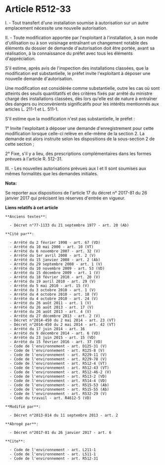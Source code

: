 # Article R512-33

I. - Tout transfert d'une installation soumise à autorisation sur un autre emplacement nécessite une nouvelle autorisation. 

II. - Toute modification apportée par l'exploitant à l'installation, à son mode d'utilisation ou à son voisinage entraînant
un changement notable des éléments du dossier de demande d'autorisation doit être portée, avant sa réalisation, à la
connaissance du préfet avec tous les éléments d'appréciation. 

S'il estime, après avis de l'inspection des installations classées, que la modification est substantielle, le préfet invite
l'exploitant à déposer une nouvelle demande d'autorisation. 

Une modification est considérée comme substantielle, outre les cas où sont atteints des seuils quantitatifs et des critères
fixés par arrêté du ministre chargé des installations classées, dès lors qu'elle est de nature à entraîner des dangers ou
inconvénients significatifs pour les intérêts mentionnés aux articles L. 211-1 et L. 511-1. 

S'il estime que la modification n'est pas substantielle, le préfet : 

1° Invite l'exploitant à déposer une demande d'enregistrement pour cette modification lorsque celle-ci relève en elle-même de
la section 2. La demande est alors instruite selon les dispositions de la sous-section 2 de cette section ; 

2° Fixe, s'il y a lieu, des prescriptions complémentaires dans les formes prévues à l'article R. 512-31. 

III. - Les nouvelles autorisations prévues aux I et II sont soumises aux mêmes formalités que les demandes initiales.

**Nota:**

Se reporter aux dispositions de l'article 17 du décret n° 2017-81 du 26 janvier 2017 qui précisent les réserves d'entrée en
vigueur.

**Liens relatifs à cet article**

	**Anciens textes**:

	  - Décret n°77-1133 du 21 septembre 1977 - art. 20 (Ab)

	**Cité par**:

	  - Arrêté du 2 février 1998 - art. 67 (VD)
	  - Arrêté du 10 mai 2000 - art. 10 (VT)
	  - Arrêté du 6 novembre 2007 - art. 32 (V)
	  - Arrêté du 1er avril 2008 - art. 2 (V)
	  - Arrêté du 15 janvier 2008 - art. 2 (Ab)
	  - Arrêté du 29 septembre 2008 - art. 1 (V)
	  - Arrêté du 10 novembre 2009 - art. 53 (VD)
	  - Arrêté du 15 décembre 2009 - art. 1 (V)
	  - Arrêté du 18 février 2010 - art. 20 (V)
	  - Arrêté du 19 avril 2010 - art. 29 (V)
	  - Arrêté du 5 mai 2010 - art. 15 (V)
	  - Arrêté du 3 octobre 2010 - art. 1 (V)
	  - Arrêté du 4 octobre 2010 - art. 18 (V)
	  - Arrêté du 4 octobre 2010 - art. 24 (V)
	  - Arrêté du 26 août 2011 - art. 1 (V)
	  - Arrêté du 26 août 2013 - art. 17 (V)
	  - Arrêté du 26 août 2013 - art. 4 (V)
	  - Arrêté du 27 décembre 2013 - art. 2 (V)
	  - Décret n°2014-450 du 2 mai 2014 - art. 23 (VT)
	  - Décret n°2014-450 du 2 mai 2014 - art. 42 (VT)
	  - Arrêté du 17 juin 2014 - art. 16
	  - Arrêté du 9 décembre 2014 - art. 6 (VD)
	  - Arrêté du 23 juin 2015 - art. 15 (VD)
	  - Arrêté du 15 février 2016 - art. 37 (VD)
	  - Code de l'environnement - art. D125-31 (V)
	  - Code de l'environnement - art. R125-8 (V)
	  - Code de l'environnement - art. R229-11 (V)
	  - Code de l'environnement - art. R229-78 (V)
	  - Code de l'environnement - art. R512-4 (VT)
	  - Code de l'environnement - art. R512-43 (VT)
	  - Code de l'environnement - art. R512-46-2 (V)
	  - Code de l'environnement - art. R513-2 (VD)
	  - Code de l'environnement - art. R514-4 (VD)
	  - Code de l'environnement - art. R515-53 (Ab)
	  - Code de l'environnement - art. R515-55 (Ab)
	  - Code de l'environnement - art. R532-29 (V)
	  - Code du travail - art. R4612-5 (VD)

	**Modifié par**:

	  - Décret n°2013-814 du 11 septembre 2013 - art. 2

	**Abrogé par**:

	  - Décret n°2017-81 du 26 janvier 2017 - art. 6

	**Cite**:

	  - Code de l'environnement - art. L211-1
	  - Code de l'environnement - art. L511-1
	  - Code de l'environnement - art. R512-31
